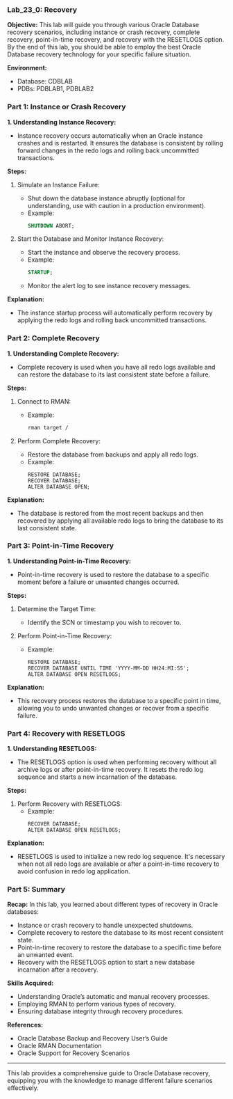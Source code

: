 ### Lab_23_0: Recovery

**Objective:**
This lab will guide you through various Oracle Database recovery scenarios, including instance or crash recovery, complete recovery, point-in-time recovery, and recovery with the RESETLOGS option. By the end of this lab, you should be able to employ the best Oracle Database recovery technology for your specific failure situation.

**Environment:**
- Database: CDBLAB
- PDBs: PDBLAB1, PDBLAB2

### Part 1: Instance or Crash Recovery

**1. Understanding Instance Recovery:**
- Instance recovery occurs automatically when an Oracle instance crashes and is restarted. It ensures the database is consistent by rolling forward changes in the redo logs and rolling back uncommitted transactions.
  
**Steps:**
1. Simulate an Instance Failure:
   - Shut down the database instance abruptly (optional for understanding, use with caution in a production environment).
   - Example:
     ```sql
     SHUTDOWN ABORT;
     ```
  
2. Start the Database and Monitor Instance Recovery:
   - Start the instance and observe the recovery process.
   - Example:
     ```sql
     STARTUP;
     ```
   - Monitor the alert log to see instance recovery messages.

**Explanation:**
- The instance startup process will automatically perform recovery by applying the redo logs and rolling back uncommitted transactions.

### Part 2: Complete Recovery

**1. Understanding Complete Recovery:**
- Complete recovery is used when you have all redo logs available and can restore the database to its last consistent state before a failure.

**Steps:**
1. Connect to RMAN:
   - Example:
     ```bash
     rman target /
     ```
  
2. Perform Complete Recovery:
   - Restore the database from backups and apply all redo logs.
   - Example:
     ```rman
     RESTORE DATABASE;
     RECOVER DATABASE;
     ALTER DATABASE OPEN;
     ```

**Explanation:**
- The database is restored from the most recent backups and then recovered by applying all available redo logs to bring the database to its last consistent state.

### Part 3: Point-in-Time Recovery

**1. Understanding Point-in-Time Recovery:**
- Point-in-time recovery is used to restore the database to a specific moment before a failure or unwanted changes occurred.

**Steps:**
1. Determine the Target Time:
   - Identify the SCN or timestamp you wish to recover to.

2. Perform Point-in-Time Recovery:
   - Example:
     ```rman
     RESTORE DATABASE;
     RECOVER DATABASE UNTIL TIME 'YYYY-MM-DD HH24:MI:SS';
     ALTER DATABASE OPEN RESETLOGS;
     ```

**Explanation:**
- This recovery process restores the database to a specific point in time, allowing you to undo unwanted changes or recover from a specific failure.

### Part 4: Recovery with RESETLOGS

**1. Understanding RESETLOGS:**
- The RESETLOGS option is used when performing recovery without all archive logs or after point-in-time recovery. It resets the redo log sequence and starts a new incarnation of the database.

**Steps:**
1. Perform Recovery with RESETLOGS:
   - Example:
     ```rman
     RECOVER DATABASE;
     ALTER DATABASE OPEN RESETLOGS;
     ```

**Explanation:**
- RESETLOGS is used to initialize a new redo log sequence. It's necessary when not all redo logs are available or after a point-in-time recovery to avoid confusion in redo log application.

### Part 5: Summary

**Recap:**
In this lab, you learned about different types of recovery in Oracle databases:
- Instance or crash recovery to handle unexpected shutdowns.
- Complete recovery to restore the database to its most recent consistent state.
- Point-in-time recovery to restore the database to a specific time before an unwanted event.
- Recovery with the RESETLOGS option to start a new database incarnation after a recovery.

**Skills Acquired:**
- Understanding Oracle’s automatic and manual recovery processes.
- Employing RMAN to perform various types of recovery.
- Ensuring database integrity through recovery procedures.

**References:**
- Oracle Database Backup and Recovery User’s Guide
- Oracle RMAN Documentation
- Oracle Support for Recovery Scenarios

---

This lab provides a comprehensive guide to Oracle Database recovery, equipping you with the knowledge to manage different failure scenarios effectively.
